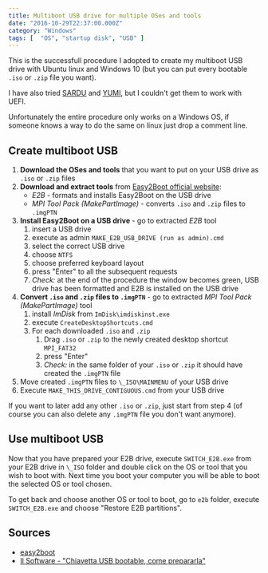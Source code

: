 ```yaml
---
title: Multiboot USB drive for multiple OSes and tools
date: "2016-10-29T22:37:00.000Z"
category: "Windows"
tags: [  "OS", "startup disk", "USB" ]
---
```


This is the successfull procedure I adopted to create my multiboot USB drive with Ubuntu linux and Windows 10 (but you can put every bootable `.iso` or `.zip` file you want).

I have also tried [SARDU](http://www.sarducd.it/it/index.html) and [YUMI](https://www.pendrivelinux.com/yumi-multiboot-usb-creator/), but I couldn't get them to work with UEFI.

Unfortunately the entire procedure only works on a Windows OS, if someone knows a way to do the same on linux just drop a comment line.

Create multiboot USB
--------------------

1.  **Download the OSes and tools** that you want to put on your USB drive as `.iso` or `.zip` files
2.  **Download and extract tools** from [Easy2Boot official website](http://www.easy2boot.com/download/):
    *   _E2B_ \- formats and installs Easy2Boot on the USB drive
    *   _MPI Tool Pack (MakePartImage)_ \- converts `.iso` and `.zip` files to `.imgPTN`
3.  **Install Easy2Boot on a USB drive** \- go to extracted _E2B_ tool
    1.  insert a USB drive
    2.  execute as admin `MAKE_E2B_USB_DRIVE (run as admin).cmd`
    3.  select the correct USB drive
    4.  choose `NTFS`
    5.  choose preferred keyboard layout
    6.  press "Enter" to all the subsequent requests
    7.  _Check:_ at the end of the procedure the window becomes green, USB drive has been formatted and E2B is installed on the USB drive
4.  **Convert `.iso` and `.zip` files to `.imgPTN`** \- go to extracted _MPI Tool Pack (MakePartImage)_ tool
    1.  install _ImDisk_ from `ImDisk\imdiskinst.exe`
    2.  execute `CreateDesktopShortcuts.cmd`
    3.  For each downloaded `.iso` and `.zip`
        1.  Drag `.iso` or `.zip` to the newly created desktop shortcut `MPI_FAT32`
        2.  press "Enter"
        3.  _Check:_ in the same folder of your `.iso` or `.zip` it should have created the `.imgPTN` file
5.  Move created `.imgPTN` files to `\_ISO\MAINMENU` of your USB drive
6.  Execute `MAKE_THIS_DRIVE_CONTIGUOUS.cmd` from your USB drive

If you want to later add any other `.iso` or `.zip`, just start from step 4 (of course you can also delete any `.imgPTN` file you don't want anymore).

Use multiboot USB
-----------------

Now that you have prepared your E2B drive, execute `SWITCH_E2B.exe` from your E2B drive in `\_ISO` folder and double click on the OS or tool that you wish to boot with. Next time you boot your computer you will be able to boot the selected OS or tool chosen.

To get back and choose another OS or tool to boot, go to `e2b` folder, execute `SWITCH_E2B.exe` and choose "Restore E2B partitions".

Sources
-------

*   [easy2boot](http://www.easy2boot.com/)
*   [Il Software - "Chiavetta USB bootable, come prepararla"](http://www.ilsoftware.it/articoli.asp?tag=Chiavetta-USB-bootable-come-prepararla_12763)